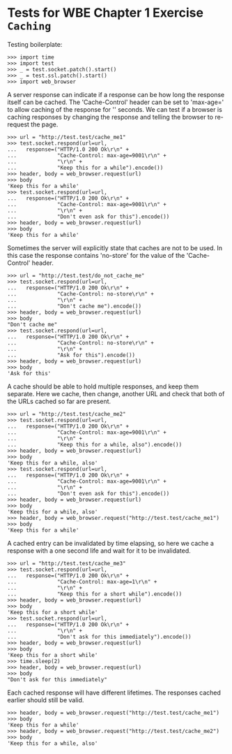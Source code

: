 Tests for WBE Chapter 1 Exercise `Caching`
==========================================

Testing boilerplate:

    >>> import time
    >>> import test
    >>> _ = test.socket.patch().start()
    >>> _ = test.ssl.patch().start()
    >>> import web_browser

A server response can indicate if a response can be how long the response itself
  can be cached.
The 'Cache-Control' header can be set to  'max-age=<number>' to allow caching of
  the response for '<number>' seconds.
We can test if a browser is caching responses by changing the response and 
  telling the browser to re-request the page.

    >>> url = "http://test.test/cache_me1"
    >>> test.socket.respond(url=url, 
    ...   response=("HTTP/1.0 200 Ok\r\n" +
    ...             "Cache-Control: max-age=9001\r\n" +
    ...             "\r\n" +
    ...             "Keep this for a while").encode())
    >>> header, body = web_browser.request(url)
    >>> body
    'Keep this for a while'
    >>> test.socket.respond(url=url, 
    ...   response=("HTTP/1.0 200 Ok\r\n" +
    ...             "Cache-Control: max-age=9001\r\n" +
    ...             "\r\n" +
    ...             "Don't even ask for this").encode())
    >>> header, body = web_browser.request(url)
    >>> body
    'Keep this for a while'

Sometimes the server will explicitly state that caches are not to be used.
In this case the response contains 'no-store' for the value of the 
  'Cache-Control' header.

    >>> url = "http://test.test/do_not_cache_me"
    >>> test.socket.respond(url=url, 
    ...   response=("HTTP/1.0 200 Ok\r\n" +
    ...             "Cache-Control: no-store\r\n" +
    ...             "\r\n" +
    ...             "Don't cache me").encode())
    >>> header, body = web_browser.request(url)
    >>> body
    "Don't cache me"
    >>> test.socket.respond(url=url, 
    ...   response=("HTTP/1.0 200 Ok\r\n" +
    ...             "Cache-Control: no-store\r\n" +
    ...             "\r\n" +
    ...             "Ask for this").encode())
    >>> header, body = web_browser.request(url)
    >>> body
    'Ask for this'
    
A cache should be able to hold multiple responses, and keep them separate.
Here we cache, then change, another URL and check that both of the URLs cached
  so far are present.

    >>> url = "http://test.test/cache_me2"
    >>> test.socket.respond(url=url, 
    ...   response=("HTTP/1.0 200 Ok\r\n" +
    ...             "Cache-Control: max-age=9001\r\n" + 
    ...             "\r\n" +
    ...             "Keep this for a while, also").encode())
    >>> header, body = web_browser.request(url)
    >>> body
    'Keep this for a while, also'
    >>> test.socket.respond(url=url, 
    ...   response=("HTTP/1.0 200 Ok\r\n" +
    ...             "Cache-Control: max-age=9001\r\n" +
    ...             "\r\n" +
    ...             "Don't even ask for this").encode())
    >>> header, body = web_browser.request(url)
    >>> body
    'Keep this for a while, also'
    >>> header, body = web_browser.request("http://test.test/cache_me1")
    >>> body
    'Keep this for a while'
    
A cached entry can be invalidated by time elapsing, so here we cache a response
  with a one second life and wait for it to be invalidated.

    >>> url = "http://test.test/cache_me3"
    >>> test.socket.respond(url=url, 
    ...   response=("HTTP/1.0 200 Ok\r\n" +
    ...             "Cache-Control: max-age=1\r\n" + 
    ...             "\r\n" +
    ...             "Keep this for a short while").encode())
    >>> header, body = web_browser.request(url)
    >>> body
    'Keep this for a short while'
    >>> test.socket.respond(url=url, 
    ...   response=("HTTP/1.0 200 Ok\r\n" +
    ...             "\r\n" +
    ...             "Don't ask for this immediately").encode())
    >>> header, body = web_browser.request(url)
    >>> body
    'Keep this for a short while'
    >>> time.sleep(2)
    >>> header, body = web_browser.request(url)
    >>> body
    "Don't ask for this immediately"

Each cached response will have different lifetimes.
The responses cached earlier should still be valid.

    >>> header, body = web_browser.request("http://test.test/cache_me1")
    >>> body
    'Keep this for a while'
    >>> header, body = web_browser.request("http://test.test/cache_me2")
    >>> body
    'Keep this for a while, also'
